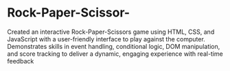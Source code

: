 # Rock-Paper-Scissor-
Created an interactive Rock-Paper-Scissors game using HTML, CSS, and JavaScript with a user-friendly interface to play against the computer. Demonstrates skills in event handling, conditional logic, DOM manipulation, and score tracking to deliver a dynamic, engaging experience with real-time feedback
